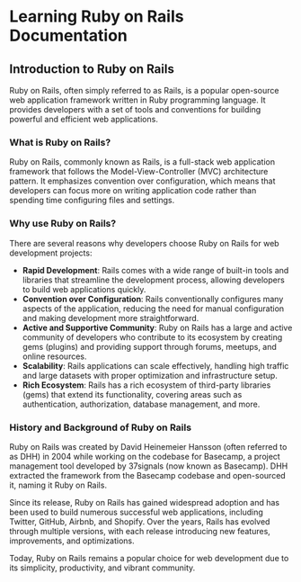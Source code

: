 # Learning Ruby on Rails Documentation

## Introduction to Ruby on Rails

Ruby on Rails, often simply referred to as Rails, is a popular open-source web application framework written in Ruby programming language. It provides developers with a set of tools and conventions for building powerful and efficient web applications.

### What is Ruby on Rails?

Ruby on Rails, commonly known as Rails, is a full-stack web application framework that follows the Model-View-Controller (MVC) architecture pattern. It emphasizes convention over configuration, which means that developers can focus more on writing application code rather than spending time configuring files and settings.

### Why use Ruby on Rails?

There are several reasons why developers choose Ruby on Rails for web development projects:

- **Rapid Development**: Rails comes with a wide range of built-in tools and libraries that streamline the development process, allowing developers to build web applications quickly.
- **Convention over Configuration**: Rails conventionally configures many aspects of the application, reducing the need for manual configuration and making development more straightforward.
- **Active and Supportive Community**: Ruby on Rails has a large and active community of developers who contribute to its ecosystem by creating gems (plugins) and providing support through forums, meetups, and online resources.
- **Scalability**: Rails applications can scale effectively, handling high traffic and large datasets with proper optimization and infrastructure setup.
- **Rich Ecosystem**: Rails has a rich ecosystem of third-party libraries (gems) that extend its functionality, covering areas such as authentication, authorization, database management, and more.

### History and Background of Ruby on Rails

Ruby on Rails was created by David Heinemeier Hansson (often referred to as DHH) in 2004 while working on the codebase for Basecamp, a project management tool developed by 37signals (now known as Basecamp). DHH extracted the framework from the Basecamp codebase and open-sourced it, naming it Ruby on Rails.

Since its release, Ruby on Rails has gained widespread adoption and has been used to build numerous successful web applications, including Twitter, GitHub, Airbnb, and Shopify. Over the years, Rails has evolved through multiple versions, with each release introducing new features, improvements, and optimizations.

Today, Ruby on Rails remains a popular choice for web development due to its simplicity, productivity, and vibrant community.

